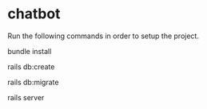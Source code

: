 # chatbot
Run the following commands in order to setup the project.


bundle install

rails db:create

rails db:migrate

rails server
